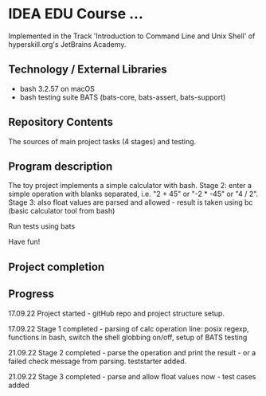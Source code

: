 # IDEA EDU Course ...

Implemented in the Track 'Introduction to Command Line and Unix Shell' of hyperskill.org's JetBrains Academy.

## Technology / External Libraries

- bash 3.2.57 on macOS
- bash testing suite BATS (bats-core, bats-assert, bats-support)

## Repository Contents

The sources of main project tasks (4 stages) and testing.

## Program description

The toy project implements a simple calculator with bash.
Stage 2: enter a simple operation with blanks separated, i.e. "2 + 45" or "-2 * -45" or "4 / 2".
Stage 3: also float values are parsed and allowed - result is taken using bc (basic calculator tool from bash)

Run tests using bats

Have fun!

## Project completion

[//]: # (Project was completed on xx.0d.22.)

## Progress

17.09.22 Project started - gitHub repo and project structure setup.

17.09.22 Stage 1 completed - parsing of calc operation line: posix regexp, functions in bash, switch the shell globbing on/off,
setup of BATS testing 

21.09.22 Stage 2 completed - parse the operation and print the result - or a failed check message from parsing. teststarter added.

21.09.22 Stage 3 completed - parse and allow float values now - test cases added
